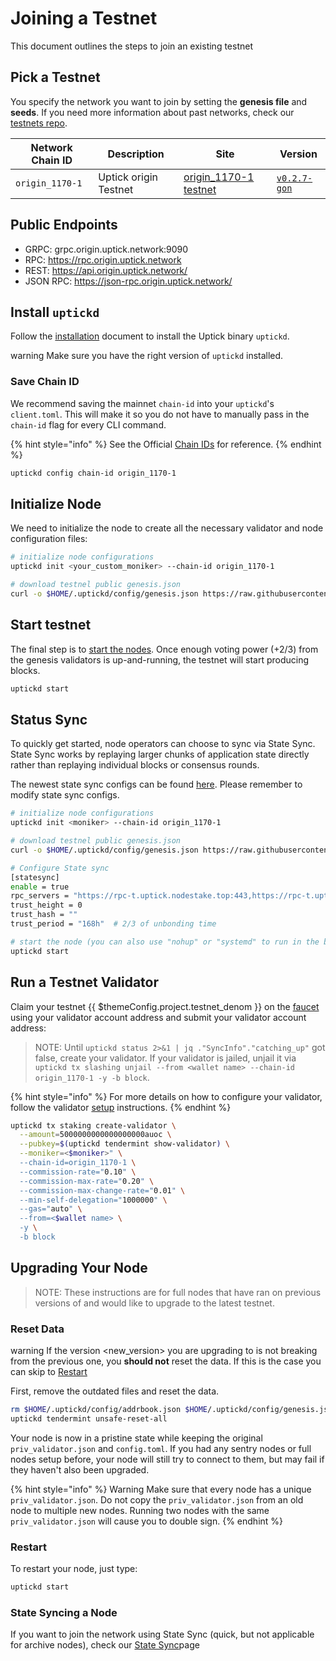 # Joining a Testnet

This document outlines the steps to join an existing testnet

## Pick a Testnet

You specify the network you want to join by setting the **genesis file** and **seeds**. If you need more information about past networks, check our [testnets repo](https://github.com/UptickNetwork/uptick-testnet).

| Network Chain ID | Description           | Site                                                                                               | Version                                                                         |
| ---------------- | --------------------- | -------------------------------------------------------------------------------------------------- | ------------------------------------------------------------------------------- |
| `origin_1170-1`  | Uptick origin Testnet | [origin\_1170-1 testnet](https://github.com/UptickNetwork/uptick-testnet/tree/main/origin\_1170-1) | [`v0.2.7-gon`](https://github.com/UptickNetwork/uptick/releases/tag/v0.2.7-gon) |

## Public Endpoints

* GRPC: grpc.origin.uptick.network:9090
* RPC: https://rpc.origin.uptick.network
* REST: https://api.origin.uptick.network/
* JSON RPC: https://json-rpc.origin.uptick.network/

## Install `uptickd`

Follow the [installation](https://github.com/starrymedia/upticknetworkdocs/blob/main/quickstart/installation/README.md) document to install the Uptick binary `uptickd`.

warning Make sure you have the right version of `uptickd` installed.

### Save Chain ID

We recommend saving the mainnet `chain-id` into your `uptickd`'s `client.toml`. This will make it so you do not have to manually pass in the `chain-id` flag for every CLI command.

{% hint style="info" %}
See the Official [Chain IDs](../concepts/basics/chain\_id.md#official-chain-ids) for reference.
{% endhint %}

```bash
uptickd config chain-id origin_1170-1
```

## Initialize Node

We need to initialize the node to create all the necessary validator and node configuration files:

```bash
# initialize node configurations
uptickd init <your_custom_moniker> --chain-id origin_1170-1

# download testnel public genesis.json
curl -o $HOME/.uptickd/config/genesis.json https://raw.githubusercontent.com/UptickNetwork/uptick-testnet/main/origin_1170-1/config/genesis.json


```

## Start testnet

The final step is to [start the nodes](https://github.com/starrymedia/upticknetworkdocs/blob/main/quickstart/run\_node/README.md#start-node). Once enough voting power (+2/3) from the genesis validators is up-and-running, the testnet will start producing blocks.

```bash
uptickd start
```

## Status Sync

To quickly get started, node operators can choose to sync via State Sync. State Sync works by replaying larger chunks of application state directly rather than replaying individual blocks or consensus rounds.

The newest state sync configs can be found [here](https://explorer.origin.uptick.network/uptick%20origin/statesync). Please remember to modify state sync configs.

```bash
# initialize node configurations
uptickd init <moniker> --chain-id origin_1170-1

# download testnel public genesis.json
curl -o $HOME/.uptickd/config/genesis.json https://raw.githubusercontent.com/UptickNetwork/uptick-testnet/main/origin_1170-1/config/genesis.json

# Configure State sync
[statesync]
enable = true
rpc_servers = "https://rpc-t.uptick.nodestake.top:443,https://rpc-t.uptick.nodestake.top:443"
trust_height = 0
trust_hash = ""
trust_period = "168h"  # 2/3 of unbonding time

# start the node (you can also use "nohup" or "systemd" to run in the background)
uptickd start
```

## Run a Testnet Validator

Claim your testnet \{{ $themeConfig.project.testnet\_denom \}} on the [faucet](faucet.md) using your validator account address and submit your validator account address:

> NOTE: Until `uptickd status 2>&1 | jq ."SyncInfo"."catching_up"` got false, create your validator. If your validator is jailed, unjail it via `uptickd tx slashing unjail --from <wallet name> --chain-id origin_1170-1 -y -b block`.

{% hint style="info" %}
For more details on how to configure your validator, follow the validator [setup](../guides/validators/setup.md) instructions.
{% endhint %}

```bash
uptickd tx staking create-validator \
  --amount=5000000000000000000auoc \
  --pubkey=$(uptickd tendermint show-validator) \
  --moniker=<$moniker>" \
  --chain-id=origin_1170-1 \
  --commission-rate="0.10" \
  --commission-max-rate="0.20" \
  --commission-max-change-rate="0.01" \
  --min-self-delegation="1000000" \
  --gas="auto" \
  --from=<$wallet name> \
  -y \
  -b block
```

## Upgrading Your Node

> NOTE: These instructions are for full nodes that have ran on previous versions of and would like to upgrade to the latest testnet.

### Reset Data

warning If the version \<new\_version> you are upgrading to is not breaking from the previous one, you **should not** reset the data. If this is the case you can skip to [Restart](join.md#restart)

First, remove the outdated files and reset the data.

```bash
rm $HOME/.uptickd/config/addrbook.json $HOME/.uptickd/config/genesis.json
uptickd tendermint unsafe-reset-all
```

Your node is now in a pristine state while keeping the original `priv_validator.json` and `config.toml`. If you had any sentry nodes or full nodes setup before, your node will still try to connect to them, but may fail if they haven't also been upgraded.

{% hint style="info" %}
Warning Make sure that every node has a unique `priv_validator.json`. Do not copy the `priv_validator.json` from an old node to multiple new nodes. Running two nodes with the same `priv_validator.json` will cause you to double sign.
{% endhint %}

### Restart

To restart your node, just type:

```bash
uptickd start
```

### State Syncing a Node

If you want to join the network using State Sync (quick, but not applicable for archive nodes), check our [State Sync](../guides/statesync.md#State-Sync)page
